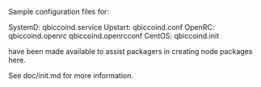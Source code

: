 Sample configuration files for:

SystemD: qbiccoind.service
Upstart: qbiccoind.conf
OpenRC:  qbiccoind.openrc
         qbiccoind.openrcconf
CentOS:  qbiccoind.init

have been made available to assist packagers in creating node packages here.

See doc/init.md for more information.
